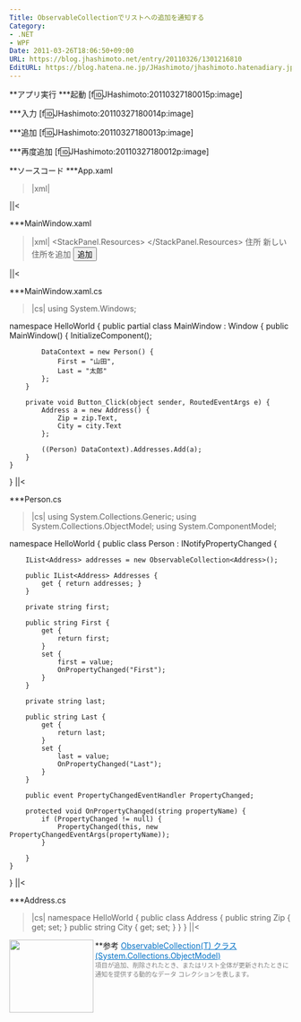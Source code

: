```yaml
---
Title: ObservableCollectionでリストへの追加を通知する
Category:
- .NET
- WPF
Date: 2011-03-26T18:06:50+09:00
URL: https://blog.jhashimoto.net/entry/20110326/1301216810
EditURL: https://blog.hatena.ne.jp/JHashimoto/jhashimoto.hatenadiary.jp/atom/entry/12921228815717257887
---
```



**アプリ実行
***起動
[f:id:JHashimoto:20110327180015p:image]

***入力
[f:id:JHashimoto:20110327180014p:image]

***追加
[f:id:JHashimoto:20110327180013p:image]

***再度追加
[f:id:JHashimoto:20110327180012p:image]

**ソースコード
***App.xaml
>|xml|
<Application x:Class="HelloWorld.App"
             xmlns="http://schemas.microsoft.com/winfx/2006/xaml/presentation"
             xmlns:x="http://schemas.microsoft.com/winfx/2006/xaml"
             StartupUri="MainWindow.xaml">
</Application>
||<

***MainWindow.xaml
>|xml|
<Window x:Class="HelloWorld.MainWindow"
        xmlns="http://schemas.microsoft.com/winfx/2006/xaml/presentation"
        xmlns:x="http://schemas.microsoft.com/winfx/2006/xaml"
        Title="MainWindow" Height="250" Width="200">
    <StackPanel>
        <StackPanel.Resources>
            <DataTemplate x:Key="addressTemplate">
                <StackPanel Orientation="Horizontal">
                    <TextBlock Text="{Binding Path=Zip}" />
                    <TextBlock Text="{Binding Path=City}" />
                </StackPanel>
            </DataTemplate>
        </StackPanel.Resources>
        <TextBlock Text="{Binding Path=First}" />
        <TextBlock Text="{Binding Path=Last}" />
        <TextBlock Margin="5" FontSize="14pt">住所</TextBlock>
        <ListBox
            ItemsSource="{Binding Path=Addresses}"
            ItemTemplate="{DynamicResource addressTemplate}" />
        <TextBlock Margin="5" FontSize="14pt">新しい住所を追加</TextBlock>
        <TextBox Name="zip" />
        <TextBox Name="city" />
        <Button Click="Button_Click">追加</Button>
    </StackPanel>
</Window>
||<

***MainWindow.xaml.cs
>|cs|
using System.Windows;

namespace HelloWorld {
    public partial class MainWindow : Window {
        public MainWindow() {
            InitializeComponent();

            DataContext = new Person() {
                First = "山田",
                Last = "太郎"
            };
        }

        private void Button_Click(object sender, RoutedEventArgs e) {
            Address a = new Address() {
                Zip = zip.Text,
                City = city.Text
            };

            ((Person) DataContext).Addresses.Add(a);
        }
    }
}
||<

***Person.cs
>|cs|
using System.Collections.Generic;
using System.Collections.ObjectModel;
using System.ComponentModel;

namespace HelloWorld {
    public class Person : INotifyPropertyChanged {

        IList<Address> addresses = new ObservableCollection<Address>();

        public IList<Address> Addresses {
            get { return addresses; }
        }
        
        private string first;

        public string First {
            get {
                return first;
            }
            set {
                first = value;
                OnPropertyChanged("First");
            }
        }

        private string last;

        public string Last {
            get {
                return last;
            }
            set {
                last = value;
                OnPropertyChanged("Last");
            }
        }

        public event PropertyChangedEventHandler PropertyChanged;

        protected void OnPropertyChanged(string propertyName) {
            if (PropertyChanged != null) {
                PropertyChanged(this, new PropertyChangedEventArgs(propertyName));
            }

        }
    }
}
||<

***Address.cs
>|cs|
namespace HelloWorld {
    public class Address {
        public string Zip { get; set; }
        public string City { get; set; }
    }
}
||<

**参考
<a href="http://msdn.microsoft.com/ja-jp/library/ms668604.aspx" target="_blank"><img class="alignleft" align="left" border="0" src="http://capture.heartrails.com/150x130/shadow?http://msdn.microsoft.com/ja-jp/library/ms668604.aspx" alt="" width="150" height="130" /></a><a style="color:#0070C5;" href="http://msdn.microsoft.com/ja-jp/library/ms668604.aspx" target="_blank">ObservableCollection(T) クラス (System.Collections.ObjectModel)</a><a href="http://b.hatena.ne.jp/entry/http://msdn.microsoft.com/ja-jp/library/ms668604.aspx" target="_blank"><img border="0" src="http://b.hatena.ne.jp/entry/image/http://msdn.microsoft.com/ja-jp/library/ms668604.aspx" alt="" /></a><br><span style="color: #808080;font-size: 80%;">項目が追加、削除されたとき、またはリスト全体が更新されたときに通知を提供する動的なデータ コレクションを表します。</span><br style="clear:both;" />
